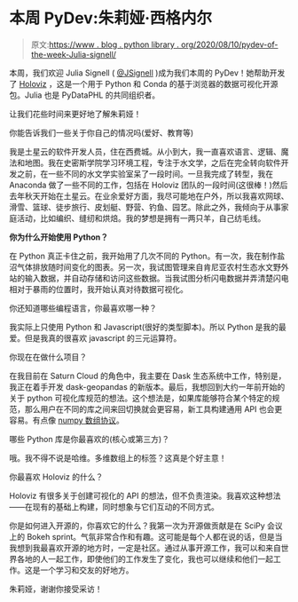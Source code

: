 # 本周 PyDev:朱莉娅·西格内尔

> 原文:[https://www . blog . python library . org/2020/08/10/pydev-of-the-week-Julia-signell/](https://www.blog.pythonlibrary.org/2020/08/10/pydev-of-the-week-julia-signell/)

本周，我们欢迎 Julia Signell ( [@JSignell](https://twitter.com/JSignell) )成为我们本周的 PyDev！她帮助开发了 [Holoviz](https://holoviz.org/) ，这是一个用于 Python 和 Conda 的基于浏览器的数据可视化开源包。Julia 也是 PyDataPHL 的共同组织者。

让我们花些时间来更好地了解朱莉娅！

你能告诉我们一些关于你自己的情况吗(爱好、教育等)

我是土星云的软件开发人员，住在西费城。从小到大，我一直喜欢语言、逻辑、魔法和地图。我在史密斯学院学习环境工程，专注于水文学，之后在完全转向软件开发之前，在一些不同的水文学实验室呆了一段时间。一旦我完成了转型，我在 Anaconda 做了一些不同的工作，包括在 Holoviz 团队的一段时间(这很棒！)然后去年秋天开始在土星云。在业余爱好方面，我尽可能地在户外，所以我喜欢网球、滑雪、篮球、徒步旅行、皮划艇、野营、钓鱼、园艺。除此之外，我倾向于从事家庭活动，比如编织、缝纫和烘焙。我的梦想是拥有一两只羊，自己纺毛线。

**你为什么开始使用 Python？**

在 Python 真正卡住之前，我开始用了几次不同的 Python。有一次，我在制作盐沼气体排放随时间变化的图表。另一次，我试图管理来自肯尼亚农村生态水文野外站的输入数据，并自动存储和访问这些数据。当我试图分析闪电数据并弄清楚闪电相对于暴雨的位置时，我开始认真对待数据可视化。

你还知道哪些编程语言，你最喜欢哪一种？

我实际上只使用 Python 和 Javascript(很好的类型脚本)。所以 Python 是我的最爱。但是我真的很喜欢 javascript 的三元运算符。

你现在在做什么项目？

在我目前在 Saturn Cloud 的角色中，我主要在 Dask 生态系统中工作，特别是，我正在着手开发 dask-geopandas 的新版本。最后，我想回到大约一年前开始的关于 python 可视化库规范的想法。这个想法是，如果库能够符合某个特定的规范，那么用户在不同的库之间来回切换就会更容易，新工具构建通用 API 也会更容易。有点像 [numpy 数组协议](https://numpy.org/neps/nep-0018-array-function-protocol.html)。

哪些 Python 库是你最喜欢的(核心或第三方)？

哦。我不得不说是哈维。多维数组上的标签？这真是个好主意！

你最喜欢 Holoviz 的什么？

Holoviz 有很多关于创建可视化的 API 的想法，但不负责渲染。我喜欢这种想法——在现有的基础上构建，同时想象与它们互动的不同方式。

你是如何进入开源的，你喜欢它的什么？我第一次为开源做贡献是在 SciPy 会议上的 Bokeh sprint。气氛非常合作和有趣。这可能是每个人都在说的话，但是当我想到我最喜欢开源的地方时，一定是社区。通过从事开源工作，我可以和来自世界各地的人一起工作，即使他们的工作发生了变化，我也可以继续和他们一起工作。这是一个学习和交友的好地方。

朱莉娅，谢谢你接受采访！